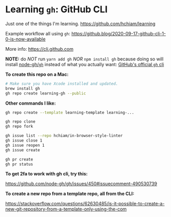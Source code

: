 # Learning `gh`: GitHub CLI

Just one of the things I'm learning. <https://github.com/hchiam/learning>

Example workflow all using `gh`: <https://github.blog/2020-09-17-github-cli-1-0-is-now-available>

More info: <https://cli.github.com>

**NOTE:** do _NOT_ run `yarn add gh` _NOR_ `npm install gh` because doing so will install [node-gh/`gh`](https://www.npmjs.com/package/gh) instead of what you actually want: [GitHub's official `gh` cli](https://github.com/cli/cli)

**To create this repo on a Mac:**

```bash
# Make sure you have Xcode installed and updated.
brew install gh
gh repo create learning-gh --public
```

**Other commands I like:**

```bash
gh repo create --template learning-template learning-...

gh repo clone
gh repo fork

gh issue list --repo hchiam/in-browser-style-linter
gh issue close 1
gh issue reopen 1
gh issue create

gh pr create
gh pr status
```

**To get 2fa to work with gh cli, try this:**

https://github.com/node-gh/gh/issues/450#issuecomment-490530739

**To create a new repo from a template repo, all from the CLI:**

https://stackoverflow.com/questions/62630485/is-it-possible-to-create-a-new-git-repository-from-a-template-only-using-the-com

